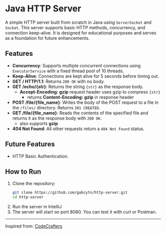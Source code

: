 # Java HTTP Server

A simple HTTP server built from scratch in Java using `ServerSocket` and `Socket`. This server supports basic HTTP methods, concurrency, and connection keep-alive. It is designed for educational purposes and serves as a foundation for future enhancements.

## Features

- **Concurrency**: Supports multiple concurrent connections using `ExecutorService` with a fixed thread pool of 10 threads.
- **Keep-Alive**: Connections are kept alive for 5 seconds before timing out.
- **GET / HTTP/1.1**: Returns `200 OK` with no body.
- **GET /echo/{str}**: Returns the string `{str}` as the response body.
   - **Accept-Encoding: gzip** request header uses gzip to compress `{str}`
      - returns **Content-Encoding: gzip** in response header
- **POST /file/{file_name}**: Writes the body of the POST request to a file in the `/files/` directory. Returns `201 CREATED`.
- **GET /file/{file_name}**: Reads the contents of the specified file and returns it as the response body with `200 OK`.
   - also supports **gzip**
- **404 Not Found**: All other requests return a `404 Not Found` status.

## Future Features

- HTTP Basic Authentication.

## How to Run

1. Clone the repository:
   ```bash
   git clone https://github.com/gabcytn/http-server.git
   cd http-server
2. Run the server in IntelliJ
3. The server will start on port 8080. You can test it with curl or Postman.

---
Inspired from: [CodeCrafters](https://codecrafters.io/)
